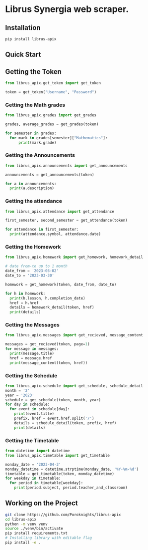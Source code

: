 # Librus Synergia web scraper.

## Installation

```sh
pip install librus-apix
```

## Quick Start

## Getting the Token
```py
from librus_apix.get_token import get_token

token = get_token("Username", "Password")
```
### Getting the Math grades

```py
from librus_apix.grades import get_grades

grades, average_grades = get_grades(token)

for semester in grades:
  for mark in grades[semester]["Mathematics"]:
      print(mark.grade)
```

### Getting the Announcements
```py
from librus_apix.announcements import get_announcements

announcements = get_announcements(token)

for a in announcements:
  print(a.description)

```

### Getting the attendance
```py
from librus_apix.attendance import get_attendance

first_semester, second_semester = get_attendance(token)

for attendance in first_semester:
  print(attendance.symbol, attendance.date)

```

### Getting the Homework
```py
from librus_apix.homework import get_homework, homework_detail

# date from-to up to 1 month 
date_from = '2023-03-02'
date_to = '2023-03-30'

homework = get_homework(token, date_from, date_to)

for h in homework:
  print(h.lesson, h.completion_date)
  href = h.href
  details = homework_detail(token, href)
  print(details)

```

### Getting the Messages
```py
from librus_apix.messages import get_recieved, message_content

messages = get_recieved(token, page=1)
for message in messages:
  print(message.title)
  href = message.href
  print(message_content(token, href))

```

### Getting the Schedule

```py
from librus_apix.schedule import get_schedule, schedule_detail
month = '2'
year = '2023'
schedule = get_schedule(token, month, year)
for day in schedule:
  for event in schedule[day]:
    print(event.title)
    prefix, href = event.href.split('/')
    details = schedule_detail(token, prefix, href)
    print(details)

```

### Getting the Timetable

```py
from datetime import datetime
from librus_apix.timetable import get_timetable

monday_date = '2023-04-3'
monday_datetime = datetime.strptime(monday_date, '%Y-%m-%d')
timetable = get_timetable(token, monday_datetime)
for weekday in timetable:
  for period in timetable[weekday]:
    print(period.subject, period.teacher_and_classroom)

```

## Working on the Project

```sh
git clone https://github.com/Poroknights/librus-apix
cd librus-apix
python -m venv venv
source ./venv/bin/activate
pip install requirements.txt
# Installing library with editable flag
pip install -e .
```
